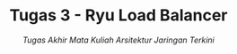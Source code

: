 <div align="center">
    <h1>Tugas 3 - Ryu Load Balancer</h1>
    <i>Tugas Akhir Mata Kuliah Arsitektur Jaringan Terkini</i>
</div>